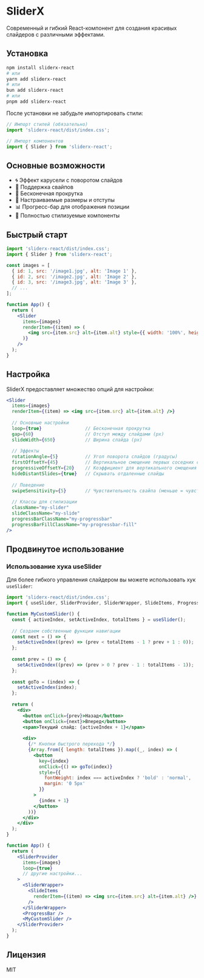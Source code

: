 # SliderX

Современный и гибкий React-компонент для создания красивых слайдеров с различными эффектами.

## Установка

```bash
npm install sliderx-react
# или
yarn add sliderx-react
# или
bun add sliderx-react
# или
pnpm add sliderx-react
```

После установки не забудьте импортировать стили:

```jsx
// Импорт стилей (обязательно)
import 'sliderx-react/dist/index.css';

// Импорт компонентов
import { Slider } from 'sliderx-react';
```

## Основные возможности

- 🌀 Эффект карусели с поворотом слайдов
- 📱 Поддержка свайпов
- 🔄 Бесконечная прокрутка
- 📏 Настраиваемые размеры и отступы
- 📊 Прогресс-бар для отображения позиции
- 🎨 Полностью стилизуемые компоненты

## Быстрый старт

```jsx
import 'sliderx-react/dist/index.css';
import { Slider } from 'sliderx-react';

const images = [
  { id: 1, src: '/image1.jpg', alt: 'Image 1' },
  { id: 2, src: '/image2.jpg', alt: 'Image 2' },
  { id: 3, src: '/image3.jpg', alt: 'Image 3' },
  // ...
];

function App() {
  return (
    <Slider 
      items={images}
      renderItem={(item) => (
        <img src={item.src} alt={item.alt} style={{ width: '100%', height: 'auto' }} />
      )}
    />
  );
}
```

## Настройка

SliderX предоставляет множество опций для настройки:

```jsx
<Slider 
  items={images}
  renderItem={(item) => <img src={item.src} alt={item.alt} />}
  
  // Основные настройки
  loop={true}                // Бесконечная прокрутка
  gap={60}                   // Отступ между слайдами (px)
  slideWidth={650}           // Ширина слайда (px)
  
  // Эффекты
  rotationAngle={5}          // Угол поворота слайдов (градусы)
  firstOffsetY={45}          // Вертикальное смещение первых соседних слайдов (px)
  progressiveOffsetY={20}    // Коэффициент для вертикального смещения дальних слайдов
  hideDistantSlides={true}   // Скрывать отдаленные слайды 
  
  // Поведение
  swipeSensitivity={5}       // Чувствительность свайпа (меньше = чувствительнее)
  
  // Классы для стилизации
  className="my-slider"
  slideClassName="my-slide"
  progressBarClassName="my-progressbar"
  progressBarFillClassName="my-progressbar-fill"
/>
```

## Продвинутое использование

### Использование хука useSlider

Для более гибкого управления слайдером вы можете использовать хук `useSlider`:

```jsx
import 'sliderx-react/dist/index.css';
import { useSlider, SliderProvider, SliderWrapper, SlideItems, ProgressBar } from 'sliderx-react';

function MyCustomSlider() {
  const { activeIndex, setActiveIndex, totalItems } = useSlider();
  
  // Создаем собственные функции навигации
  const next = () => {
    setActiveIndex((prev) => (prev < totalItems - 1 ? prev + 1 : 0));
  };
  
  const prev = () => {
    setActiveIndex((prev) => (prev > 0 ? prev - 1 : totalItems - 1));
  };
  
  const goTo = (index) => {
    setActiveIndex(index);
  };
  
  return (
    <div>
      <button onClick={prev}>Назад</button>
      <button onClick={next}>Вперед</button>
      <span>Текущий слайд: {activeIndex + 1}</span>
      
      <div>
        {/* Кнопки быстрого перехода */}
        {Array.from({ length: totalItems }).map((_, index) => (
          <button 
            key={index} 
            onClick={() => goTo(index)}
            style={{ 
              fontWeight: index === activeIndex ? 'bold' : 'normal',
              margin: '0 5px'
            }}
          >
            {index + 1}
          </button>
        ))}
      </div>
    </div>
  );
}

function App() {
  return (
    <SliderProvider 
      items={images}
      loop={true}
      // другие настройки...
    >
      <SliderWrapper>
        <SlideItems
          renderItem={(item) => <img src={item.src} alt={item.alt} />}
        />
      </SliderWrapper>
      <ProgressBar />
      <MyCustomSlider />
    </SliderProvider>
  );
}
```

## Лицензия

MIT
